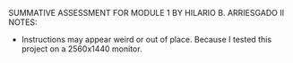 SUMMATIVE ASSESSMENT FOR MODULE 1 BY HILARIO B. ARRIESGADO II
NOTES: 
- Instructions may appear weird or out of place.
Because I tested this project on a 2560x1440 monitor.
